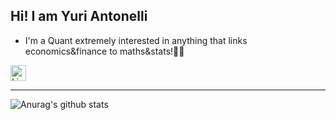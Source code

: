 ## Hi! I am Yuri Antonelli
- I'm a Quant extremely interested in anything that links economics&finance to maths&stats!👨‍💻

[<img alt="LinkedIn | yuri-antonelli" height="25px" src="https://img.shields.io/badge/LinkedIn-0077B5?style=for-the-badge&logo=linkedin&logoColor=white">][linkedin]

***

![Anurag's github stats](https://github-readme-stats.vercel.app/api?username=YuriAntonelli&hide=contribs,prs&count_private=true&show_icons=true&theme=tokyonight)

[linkedin]: https://www.linkedin.com/in/yuri-antonelli/

<!---
YuriAntonelli/YuriAntonelli is a ✨ special ✨ repository because its `README.md` (this file) appears on your GitHub profile.
You can click the Preview link to take a look at your changes.
--->
